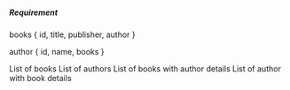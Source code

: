##### Requirement

<!-- Structure -->

books {
id,
title,
publisher,
author
}

author {
id,
name,
books
}

<!-- Data -->

List of books
List of authors
List of books with author details
List of author with book details
